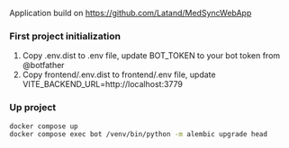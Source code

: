 Application build on https://github.com/Latand/MedSyncWebApp
### First project initialization
1. Copy .env.dist to .env file, update BOT_TOKEN to your bot token from @botfather
2. Copy frontend/.env.dist to frontend/.env file, update VITE_BACKEND_URL=http://localhost:3779

### Up project
```bash
docker compose up
docker compose exec bot /venv/bin/python -m alembic upgrade head
```
